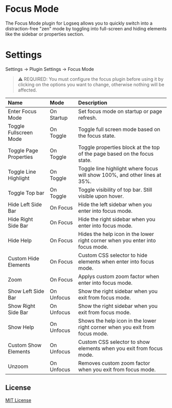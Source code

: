 # Focus Mode
The Focus Mode plugin for Logseq allows you to quickly switch into a distraction-free "zen" mode by toggling into full-screen and hiding elements like the sidebar or properties section.

# Settings
 Settings -> Plugin Settings -> Focus Mode
> ⚠️ REQUIRED: You must configure the focus plugin before using it by clicking on the options you want to change, otherwise nothing will be affected.


| Name                   | Mode        | Description                                                                   |
|:-----------------------|:------------|:------------------------------------------------------------------------------|
| Enter Focus Mode       | On Startup  | Set focus mode on startup or page refresh.                                    |
| Toggle Fullscreen Mode | On Toggle   | Toggle full screen mode based on the focus state.                             |
| Toggle Page Properties | On Toggle   | Toggle properties block at the top of the page based on the focus state.      |
| Toggle Line Highlight  | On Toggle   | Toggle line highlight where focus will show 100%, and other lines at 35%.     |
| Toggle Top bar         | On Toggle   | Toggle visibility of top bar. Still visible upon hover.                       |
| Hide Left Side Bar     | On Focus    | Hide the left sidebar when you enter into focus mode.                         |
| Hide Right Side Bar    | On Focus    | Hide the right sidebar when you enter into focus mode.                        |
| Hide Help              | On Focus    | Hides the help icon in the lower right corner when you enter into focus mode. |
| Custom Hide Elements   | On Focus    | Custom CSS selector to hide elements when enter into focus mode.              |
| Zoom                   | On Focus    | Applys custom zoom factor when enter into focus mode.                         |
| Show Left Side Bar     | On Unfocus  | Show the right sidebar when you exit from focus mode.                         |
| Show Right Side Bar    | On Unfocus  | Show the right sidebar when you exit from focus mode.                         |
| Show Help              | On Unfocus  | Shows the help icon in the lower right corner when you exit from focus mode.  |
| Custom Show Elements   | On Unfocus  | Custom CSS selector to show elements when you exit from focus mode.           |
| Unzoom                 | On Unfocus  | Removes custom zoom factor when you exit from focus mode.                     |

## License

[MIT License](./LICENSE)
